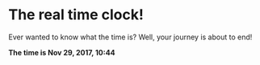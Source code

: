 # The real time clock!

Ever wanted to know what the time is? Well, your journey is about to end!

**The time is Nov 29, 2017, 10:44**